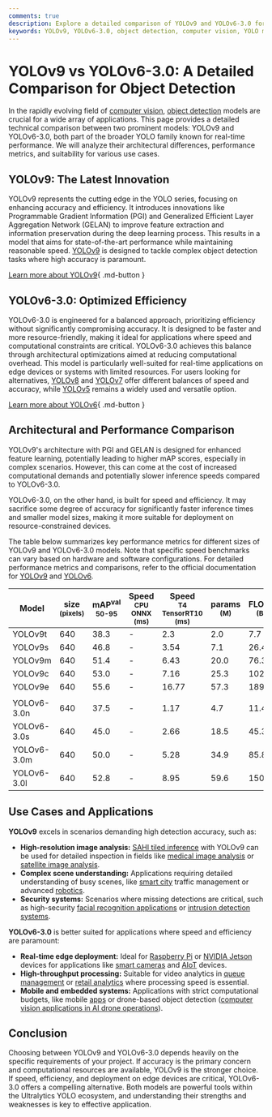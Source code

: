 ```yaml
---
comments: true
description: Explore a detailed comparison of YOLOv9 and YOLOv6-3.0 for object detection. Compare architecture, metrics, and use cases for optimized performance.
keywords: YOLOv9, YOLOv6-3.0, object detection, computer vision, YOLO models, comparison, accuracy vs speed, AI models, machine learning, Ultralytics
---
```


# YOLOv9 vs YOLOv6-3.0: A Detailed Comparison for Object Detection

<script async src="https://cdn.jsdelivr.net/npm/chart.js@latest/dist/chart.min.js"></script>
<script defer src="../../javascript/benchmark.js"></script>

<canvas id="modelComparisonChart" width="1024" height="400" active-models='["YOLOv9", "YOLOv6-3.0"]'></canvas>

In the rapidly evolving field of [computer vision](https://www.ultralytics.com/glossary/computer-vision-cv), [object detection](https://www.ultralytics.com/glossary/object-detection) models are crucial for a wide array of applications. This page provides a detailed technical comparison between two prominent models: YOLOv9 and YOLOv6-3.0, both part of the broader YOLO family known for real-time performance. We will analyze their architectural differences, performance metrics, and suitability for various use cases.

## YOLOv9: The Latest Innovation

YOLOv9 represents the cutting edge in the YOLO series, focusing on enhancing accuracy and efficiency. It introduces innovations like Programmable Gradient Information (PGI) and Generalized Efficient Layer Aggregation Network (GELAN) to improve feature extraction and information preservation during the deep learning process. This results in a model that aims for state-of-the-art performance while maintaining reasonable speed. [YOLOv9](https://docs.ultralytics.com/models/yolov9/) is designed to tackle complex object detection tasks where high accuracy is paramount.

[Learn more about YOLOv9](https://docs.ultralytics.com/models/yolov9/){ .md-button }

## YOLOv6-3.0: Optimized Efficiency

YOLOv6-3.0 is engineered for a balanced approach, prioritizing efficiency without significantly compromising accuracy. It is designed to be faster and more resource-friendly, making it ideal for applications where speed and computational constraints are critical. YOLOv6-3.0 achieves this balance through architectural optimizations aimed at reducing computational overhead. This model is particularly well-suited for real-time applications on edge devices or systems with limited resources. For users looking for alternatives, [YOLOv8](https://docs.ultralytics.com/models/yolov8/) and [YOLOv7](https://docs.ultralytics.com/models/yolov7/) offer different balances of speed and accuracy, while [YOLOv5](https://docs.ultralytics.com/models/yolov5/) remains a widely used and versatile option.

[Learn more about YOLOv6](https://docs.ultralytics.com/models/yolov6/){ .md-button }

## Architectural and Performance Comparison

YOLOv9's architecture with PGI and GELAN is designed for enhanced feature learning, potentially leading to higher mAP scores, especially in complex scenarios. However, this can come at the cost of increased computational demands and potentially slower inference speeds compared to YOLOv6-3.0.

YOLOv6-3.0, on the other hand, is built for speed and efficiency. It may sacrifice some degree of accuracy for significantly faster inference times and smaller model sizes, making it more suitable for deployment on resource-constrained devices.

The table below summarizes key performance metrics for different sizes of YOLOv9 and YOLOv6-3.0 models. Note that specific speed benchmarks can vary based on hardware and software configurations. For detailed performance metrics and comparisons, refer to the official documentation for [YOLOv9](https://docs.ultralytics.com/models/yolov9/) and [YOLOv6](https://docs.ultralytics.com/models/yolov6/).

| Model       | size<br><sup>(pixels) | mAP<sup>val<br>50-95 | Speed<br><sup>CPU ONNX<br>(ms) | Speed<br><sup>T4 TensorRT10<br>(ms) | params<br><sup>(M) | FLOPs<br><sup>(B) |
| ----------- | --------------------- | -------------------- | ------------------------------ | ----------------------------------- | ------------------ | ----------------- |
| YOLOv9t     | 640                   | 38.3                 | -                              | 2.3                                 | 2.0                | 7.7               |
| YOLOv9s     | 640                   | 46.8                 | -                              | 3.54                                | 7.1                | 26.4              |
| YOLOv9m     | 640                   | 51.4                 | -                              | 6.43                                | 20.0               | 76.3              |
| YOLOv9c     | 640                   | 53.0                 | -                              | 7.16                                | 25.3               | 102.1             |
| YOLOv9e     | 640                   | 55.6                 | -                              | 16.77                               | 57.3               | 189.0             |
|             |                       |                      |                                |                                     |                    |                   |
| YOLOv6-3.0n | 640                   | 37.5                 | -                              | 1.17                                | 4.7                | 11.4              |
| YOLOv6-3.0s | 640                   | 45.0                 | -                              | 2.66                                | 18.5               | 45.3              |
| YOLOv6-3.0m | 640                   | 50.0                 | -                              | 5.28                                | 34.9               | 85.8              |
| YOLOv6-3.0l | 640                   | 52.8                 | -                              | 8.95                                | 59.6               | 150.7             |

## Use Cases and Applications

**YOLOv9** excels in scenarios demanding high detection accuracy, such as:

- **High-resolution image analysis:** [SAHI tiled inference](https://docs.ultralytics.com/guides/sahi-tiled-inference/) with YOLOv9 can be used for detailed inspection in fields like [medical image analysis](https://www.ultralytics.com/glossary/medical-image-analysis) or [satellite image analysis](https://www.ultralytics.com/blog/using-computer-vision-to-analyse-satellite-imagery).
- **Complex scene understanding:** Applications requiring detailed understanding of busy scenes, like [smart city](https://www.ultralytics.com/blog/computer-vision-ai-in-smart-cities) traffic management or advanced [robotics](https://www.ultralytics.com/glossary/robotics).
- **Security systems:** Scenarios where missing detections are critical, such as high-security [facial recognition applications](https://www.ultralytics.com/blog/facial-recognition-applications-in-ai) or [intrusion detection systems](https://www.ultralytics.com/blog/security-alarm-system-projects-with-ultralytics-yolov8).

**YOLOv6-3.0** is better suited for applications where speed and efficiency are paramount:

- **Real-time edge deployment:** Ideal for [Raspberry Pi](https://docs.ultralytics.com/guides/raspberry-pi/) or [NVIDIA Jetson](https://docs.ultralytics.com/guides/nvidia-jetson/) devices for applications like [smart cameras](https://www.ultralytics.com/blog/edge-ai-and-aiot-upgrade-any-camera-with-ultralytics-yolov8-in-a-no-code-way) and [AIoT](https://www.ultralytics.com/glossary/edge-ai) devices.
- **High-throughput processing:** Suitable for video analytics in [queue management](https://docs.ultralytics.com/guides/queue-management/) or [retail analytics](https://www.ultralytics.com/blog/ai-for-smarter-retail-inventory-management) where processing speed is essential.
- **Mobile and embedded systems:** Applications with strict computational budgets, like mobile [apps](https://docs.ultralytics.com/hub/app/) or drone-based object detection ([computer vision applications in AI drone operations](https://www.ultralytics.com/blog/computer-vision-applications-ai-drone-uav-operations)).

## Conclusion

Choosing between YOLOv9 and YOLOv6-3.0 depends heavily on the specific requirements of your project. If accuracy is the primary concern and computational resources are available, YOLOv9 is the stronger choice. If speed, efficiency, and deployment on edge devices are critical, YOLOv6-3.0 offers a compelling alternative. Both models are powerful tools within the Ultralytics YOLO ecosystem, and understanding their strengths and weaknesses is key to effective application.

